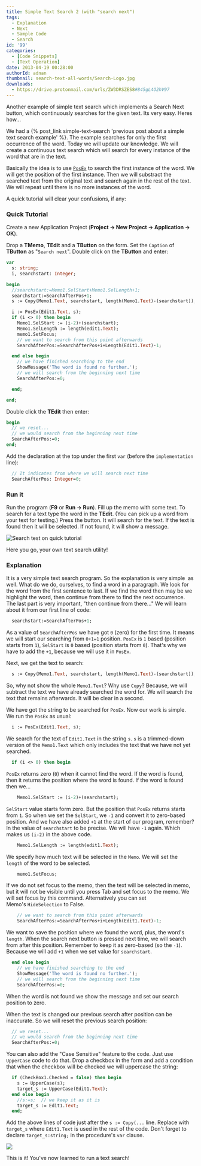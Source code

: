 ```yaml
---
title: Simple Text Search 2 (with "search next")
tags:
  - Explanation
  - Next
  - Sample Code
  - Search
id: '99'
categories:
  - [Code Snippets]
  - [Text Operation]
date: 2013-04-19 00:28:00
authorId: adnan
thumbnail: search-text-all-words/Search-Logo.jpg
downloads:
  - https://drive.protonmail.com/urls/ZW3DRSZES8#845gL4O2hV97
---
```


Another example of simple text search which implements a Search Next button, which continuously searches for the given text. Its very easy. Heres how...
<!-- more -->


We had a {% post_link simple-text-search 'previous post about a simple text search example' %}. The example searches for only the first occurrence of the word. Today we will update our knowledge. We will create a continuous text search which will search for every instance of the word that are in the text.

Basically the idea is to use [`PosEx`](http://www.freepascal.org/docs-html/rtl/strutils/posex.html) to search the first instance of the word. We will get the position of the first instance. Then we will substract the searched text from the original text and search again in the rest of the text. We will repeat until there is no more instances of the word.

A quick tutorial will clear your confusions, if any:


### Quick Tutorial

Create a new Application Project (**Project -> New Project -> Application -> OK**).

Drop a **TMemo**, **TEdit** and a **TButton** on the form. Set the `Caption` of **TButton** as "`Search next`". Double click on the **TButton** and enter:

```pascal
var
  s: string;
  i, searchstart: Integer;

begin
  //searchstart:=Memo1.SelStart+Memo1.SelLength+1;
  searchstart:=SearchAfterPos+1;
  s := Copy(Memo1.Text, searchstart, length(Memo1.Text)-(searchstart));

  i := PosEx(Edit1.Text, s);
  if (i <> 0) then begin
    Memo1.SelStart := (i-2)+(searchstart);
    Memo1.SelLength := length(edit1.Text);
    memo1.SetFocus;
    // we want to search from this point afterwards
    SearchAfterPos:=SearchAfterPos+i+Length(Edit1.Text)-1;

  end else begin
    // we have finished searching to the end
    ShowMessage('The word is found no further.');
    // we will search from the beginning next time
    SearchAfterPos:=0;

  end;

end;
```

Double click the **TEdit** then enter:

```pascal
begin
  // we reset...
  // we would search from the beginning next time
  SearchAfterPos:=0;
end;
```

Add the declaration at the top under the first `var` (before the `implementation` line):

```pascal
  // It indicates from where we will search next time
  SearchAfterPos: Integer=0;
```


### Run it

Run the program (**F9** or **Run -> Run**). Fill up the memo with some text. To search for a text type the word in the **TEdit**. (You can pick up a word from your text for testing.) Press the button. It will search for the text. If the text is found then it will be selected. If not found, it will show a message.


![Search test on quick tutorial](search-text-all-words/lazarus-search-next-text.gif)


Here you go, your own text search utility!


### Explanation

It is a very simple text search program. So the explanation is very simple  as well. What do we do, ourselves, to find a word in a paragraph. We look for the word from the first sentence to last. If we find the word then may be we highlight the word, then continue from there to find the next occurrence. The last part is very important, "then continue from there..." We will learn about it from our first line of code:

```pascal
  searchstart:=SearchAfterPos+1;
```

As a value of `SearchAfterPos` we have got `0` (zero) for the first time. It means we will start our searching from `0+1=1` position. `PosEx` is `1` based (position starts from `1`), `SelStart` is `0` based (position starts from `0`). That's why we have to add the `+1`, because we will use it in `PosEx`.

Next, we get the text to search:

```pascal
  s := Copy(Memo1.Text, searchstart, length(Memo1.Text)-(searchstart));
```

So, why not show the whole `Memo1.Text`? Why use `Copy`? Because, we will subtract the text we have already searched the word for. We will search the text that remains afterwards. It will be clear in a second.

We have got the string to be searched for `PosEx`. Now our work is simple. We run the `PosEx` as usual:

```pascal
  i := PosEx(Edit1.Text, s);
```

We search for the text of `Edit1.Text` in the string `s`. `s` is a trimmed-down version of the `Memo1.Text` which only includes the text that we have not yet searched.

```pascal
  if (i <> 0) then begin
```

`PosEx` returns zero (`0`) when it cannot find the word. If the word is found, then it returns the position where the word is found. If the word is found then we...

```pascal
    Memo1.SelStart := (i-2)+(searchstart);
```

`SelStart` value starts form zero. But the position that `PosEx` returns starts from `1`. So when we set the `SelStart`, we `-1` and convert it to zero-based position. And we have also added `+1` at the start of our program, remember? In the value of `searchstart` to be precise. We will have `-1` again. Which makes us `(i-2)` in the above code.

```pascal
    Memo1.SelLength := length(edit1.Text);
```

We specify how much text will be selected in the `Memo`. We will set the `length` of the word to be selected.

```pascal
    memo1.SetFocus;
```

If we do not set focus to the memo, then the text will be selected in memo, but it will not be visible until you press Tab and set focus to the memo. We will set focus by this command. Alternatively you can set Memo's `HideSelection` to False.

```pascal
    // we want to search from this point afterwards
    SearchAfterPos:=SearchAfterPos+i+Length(Edit1.Text)-1;
```

We want to save the position where we found the word, plus, the word's `length`. When the search next button is pressed next time, we will search from after this position. Remember to keep it as zero-based (so the `-1`). Because we will add `+1` when we set value for `searchstart`.

```pascal
  end else begin
    // we have finished searching to the end
    ShowMessage('The word is found no further.');
    // we will search from the beginning next time
    SearchAfterPos:=0;
```

When the word is not found we show the message and set our search position to zero.

When the text is changed our previous search after position can be inaccurate. So we will reset the previous search position:

```pascal
  // we reset...
  // we would search from the beginning next time
  SearchAfterPos:=0;
```

You can also add the "Case Sensitive" feature to the code. Just use `UpperCase` code to do that. Drop a checkbox in the form and add a condition that when the checkbox will be checked we will uppercase the string:

```pascal
  if (CheckBox1.Checked = false) then begin
    s := UpperCase(s);
    target_s := UpperCase(Edit1.Text);
  end else begin
    //s:=s;  // we keep it as it is
    target_s := Edit1.Text;
  end;
```

Add the above lines of code just after the `s := Copy(...` line. Replace with `target_s` where `Edit1.Text` is used in the rest of the code. Don't forget to declare `target_s:string;` in the procedure's `var` clause.


![](search-text-all-words/lazarus-search-next-text-2.gif)


This is it! You've now learned to run a text search!
